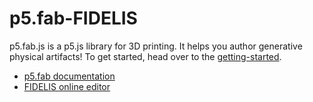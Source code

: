 # p5.fab-FIDELIS

<!-- ![artifacts created with p5.fab](./images/prints.png) -->

p5.fab.js is a p5.js library for 3D printing. It helps you author generative physical artifacts! To get started, head over to the [getting-started](https://github.com/machineagency/p5.fab/blob/main/docs/tutorials/getting-started.md). 


- [p5.fab documentation](https://github.com/rayxsong/p5.fab-FIDELIS/blob/main/docs/docs.md)
- [FIDELIS online editor](https://rayxsong.github.io/p5.fab-FIDELIS/editor/index.html)